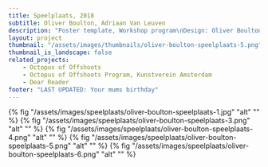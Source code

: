 ```yaml
---
title: Speelplaats, 2018
subtitle: Oliver Boulton, Adriaan Van Leuven
description: "Poster template, Workshop program\nDesign: Oliver Boulton, Adriaan van Leuven\nListed Speelplaats Posters:\n(1) Adriaan van Leuven\n(4) Yeliz Secerli, Moriz Oberberger\n(8) Austin Redman\n(10) Andrea Salerno, Sarah Cleeremans\nRisograph, 420 × 594mm"
layout: project
thumbnail: "/assets/images/thumbnails/oliver-boulton-speelplaats-5.png"
thumbnail_is_landscape: false
related_projects:
    - Octopus of Offshoots
    - Octopus of Offshoots Program, Kunstverein Amsterdam
    - Dear Reader
footer: "LAST UPDATED: Your mums birthday"
---
```

{% fig "/assets/images/speelplaats/oliver-boulton-speelplaats-1.jpg" "alt" "" %}
{% fig "/assets/images/speelplaats/oliver-boulton-speelplaats-3.png" "alt" "" %}
{% fig "/assets/images/speelplaats/oliver-boulton-speelplaats-4.png" "alt" "" %}
{% fig "/assets/images/speelplaats/oliver-boulton-speelplaats-5.png" "alt" "" %}
{% fig "/assets/images/speelplaats/oliver-boulton-speelplaats-6.png" "alt" "" %}